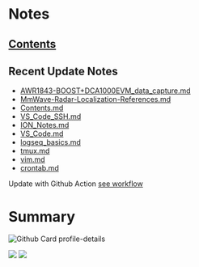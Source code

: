 <!--
**dino920135/dino920135** is a ✨ _special_ ✨ repository because its `README.md` (this file) appears on your GitHub profile.
-->
<!-- # About me -->
# Notes
## [Contents](https://github.com/dino920135/Notes/blob/main/pages/Contents.md)
## Recent Update Notes
<!-- BLOG-POST-LIST:START -->
- [AWR1843-BOOST+DCA1000EVM_data_capture.md](https://github.com/dino920135/Notes/blob/main/pages/AWR1843-BOOST+DCA1000EVM_data_capture.md)
- [MmWave-Radar-Localization-References.md](https://github.com/dino920135/Notes/blob/main/pages/MmWave-Radar-Localization-References.md)
- [Contents.md](https://github.com/dino920135/Notes/blob/main/pages/Contents.md)
- [VS_Code_SSH.md](https://github.com/dino920135/Notes/blob/main/pages/VS_Code_SSH.md)
- [ION_Notes.md](https://github.com/dino920135/Notes/blob/main/pages/ION_Notes.md)
- [VS_Code.md](https://github.com/dino920135/Notes/blob/main/pages/VS_Code.md)
- [logseq_basics.md](https://github.com/dino920135/Notes/blob/main/pages/logseq_basics.md)
- [tmux.md](https://github.com/dino920135/Notes/blob/main/pages/tmux.md)
- [vim.md](https://github.com/dino920135/Notes/blob/main/pages/vim.md)
- [crontab.md](https://github.com/dino920135/Notes/blob/main/pages/crontab.md)
<!-- BLOG-POST-LIST:END -->
Update with Github Action [see workflow](https://github.com/dino920135/dino920135/tree/main/.github/workflows)

# Summary
![Github Card profile-details](http://github-profile-summary-cards.vercel.app/api/cards/profile-details?username=dino920135&theme=github_dark)

![](http://github-profile-summary-cards.vercel.app/api/cards/stats?username=dino920135&theme=github_dark) ![](http://github-profile-summary-cards.vercel.app/api/cards/most-commit-language?username=dino920135&theme=github_dark)
